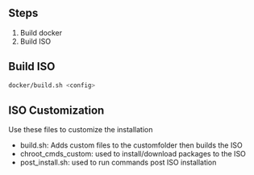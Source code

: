 ## Steps

1. Build docker
2. Build ISO

## Build ISO

```bash
docker/build.sh <config>
```

## ISO Customization

Use these files to customize the installation

- build.sh: Adds custom files to the customfolder then builds the ISO
- chroot_cmds_custom: used to install/download packages to the ISO
- post_install.sh: used to run commands post ISO installation
